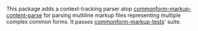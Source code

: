 This package adds a context-tracking parser atop [commonform-markup-content-parse](https://npmjs.com/packages/commonform-markup-content-parse) for parsing multiline markup files representing multiple complex common forms. It passes [commonform-markup-tests](https://npmjs.com/packages/commonform-markup-tests)' suite.
